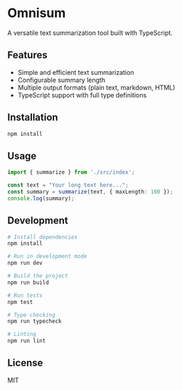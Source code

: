 # Omnisum

A versatile text summarization tool built with TypeScript.

## Features

- Simple and efficient text summarization
- Configurable summary length
- Multiple output formats (plain text, markdown, HTML)
- TypeScript support with full type definitions

## Installation

```bash
npm install
```

## Usage

```typescript
import { summarize } from './src/index';

const text = "Your long text here...";
const summary = summarize(text, { maxLength: 100 });
console.log(summary);
```

## Development

```bash
# Install dependencies
npm install

# Run in development mode
npm run dev

# Build the project
npm run build

# Run tests
npm test

# Type checking
npm run typecheck

# Linting
npm run lint
```

## License

MIT